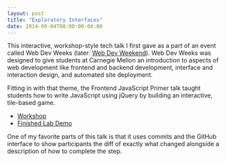 ```yaml
---
layout: post
title: "Exploratory Interfaces"
date: 2014-09-04T00:00:00-04:00
---
```


This interactive, workshop-style tech talk I first gave as a part of an event called Web Dev Weeks (later: [Web Dev Weekend](https://github.com)). Web Dev Weeks was designed to
give students at Carnegie Mellon an introduction to aspects of web development like frontend and backend development, interface and interaction design, and automated site deployment.

Fitting in with that theme, the Frontend JavaScript Primer talk taught students how to write JavaScript using jQuery by building an interactive, tile-based game.

- [Workshop](https://scottylabs.org/wdw/frontend/lab/)
- [Finished Lab Demo](https://scottylabs.org/wdw/frontend/demo/)

One of my favorite parts of this talk is that it uses commits and the GitHub interface to show participants the diff of exactly what changed alongside a description of how to complete the step.